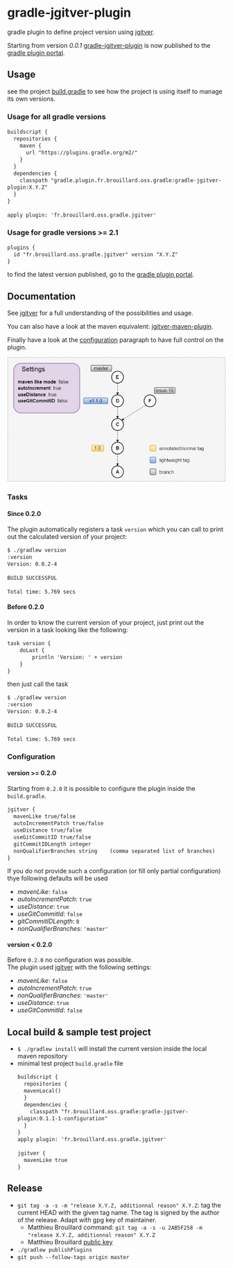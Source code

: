 # gradle-jgitver-plugin

gradle plugin to define project version using [jgitver](https://github.com/jgitver/jgitver).

Starting from version _0.0.1_ [gradle-jgitver-plugin](https://github.com/jgitver/gradle-jgitver-plugin) is now published to the [gradle plugin portal](https://plugins.gradle.org/plugin/fr.brouillard.oss.gradle.jgitver).

## Usage

see the project [build.gradle](build.gradle) to see how the project is using itself to manage its own versions.


### Usage for all gradle versions
```
buildscript {
  repositories {
    maven {
      url "https://plugins.gradle.org/m2/"
    }
  }
  dependencies {
    classpath "gradle.plugin.fr.brouillard.oss.gradle:gradle-jgitver-plugin:X.Y.Z"
  }
}

apply plugin: 'fr.brouillard.oss.gradle.jgitver'
```

### Usage for gradle versions >= 2.1

```
plugins {
  id "fr.brouillard.oss.gradle.jgitver" version "X.Y.Z"
}
```

to find the latest version published, go to the [gradle plugin portal](https://plugins.gradle.org/plugin/fr.brouillard.oss.gradle.jgitver).

## Documentation

See [jgitver](https://github.com/jgitver/jgitver) for a full understanding of the possibilities and usage.

You can also have a look at the maven equivalent: [jgitver-maven-plugin](https://github.com/jgitver/jgitver-maven-plugin).

Finally have a look at the [configuration](#configuration) paragraph to have full control on the plugin.

![Gradle Example](src/doc/images/gradle-example.gif?raw=true "Gradle Example")

### Tasks

#### Since 0.2.0

The plugin automatically registers a task `version` which you can call to print out the calculated version of your project:

```
$ ./gradlew version
:version
Version: 0.0.2-4

BUILD SUCCESSFUL

Total time: 5.769 secs
```

#### Before 0.2.0

In order to know the current version of your project, just print out the version in a task looking like the following:

```
task version {
    doLast {
        println 'Version: ' + version
    }
}
```

then just call the task

```
$ ./gradlew version
:version
Version: 0.0.2-4

BUILD SUCCESSFUL

Total time: 5.769 secs
```

### Configuration

#### version >= 0.2.0

Starting from `0.2.0` it is possible to configure the plugin inside the `build.gradle`.

~~~~
jgitver {
  mavenLike true/false
  autoIncrementPatch true/false
  useDistance true/false
  useGitCommitID true/false
  gitCommitIDLength integer
  nonQualifierBranches string    (comma separated list of branches) 
}
~~~~

If you do not provide such a configuration (or fill only partial configuration) thye following defaults will be used
- _mavenLike_: `false`
- _autoIncrementPatch_: `true`
- _useDistance_: `true`
- _useGitCommitId_: `false`
- _gitCommitIDLength_: `8`
- _nonQualifierBranches_: `'master'`

#### version < 0.2.0

Before `0.2.0` no configuration was possible.  
The plugin used [jgitver](https://github.com/McFoggy/jgitver) with the following settings:

- _mavenLike_: `false`
- _autoIncrementPatch_: `true`
- _nonQualifierBranches_: `'master'`
- _useDistance_: `true`
- _useGitCommitId_: `false`

## Local build & sample test project

- `$ ./gradlew install` will install the current version inside the local maven repository
- minimal test project `build.gradle` file
  ~~~~
  buildscript {
    repositories {
    mavenLocal()
    }
    dependencies {
      classpath "fr.brouillard.oss.gradle:gradle-jgitver-plugin:0.1.1-1-configuration"
    }
  }
  apply plugin: 'fr.brouillard.oss.gradle.jgitver'
  
  jgitver {
    mavenLike true
  }
  ~~~~

## Release

- `git tag -a -s -m "release X.Y.Z, additionnal reason" X.Y.Z`: tag the current HEAD with the given tag name. The tag is signed by the author of the release. Adapt with gpg key of maintainer.
    - Matthieu Brouillard command:  `git tag -a -s -u 2AB5F258 -m "release X.Y.Z, additionnal reason" X.Y.Z`
    - Matthieu Brouillard [public key](https://sks-keyservers.net/pks/lookup?op=get&search=0x8139E8632AB5F258)
- `./gradlew publishPlugins`
- `git push --follow-tags origin master`
